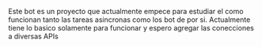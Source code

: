 Este bot es un proyecto que actualmente empece para estudiar el como funcionan tanto las tareas asincronas como los bot de por si.
Actualmente tiene lo basico solamente para funcionar y espero agregar las conecciones a diversas APIs